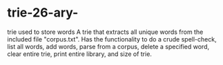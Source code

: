 # trie-26-ary-
trie used to store words 
A trie that extracts all unique words from the included file "corpus.txt".
Has the functionality to do a crude spell-check, list all words, add words, parse from a corpus, delete a specified word, 
clear entire trie, print entire library, and size of trie.

